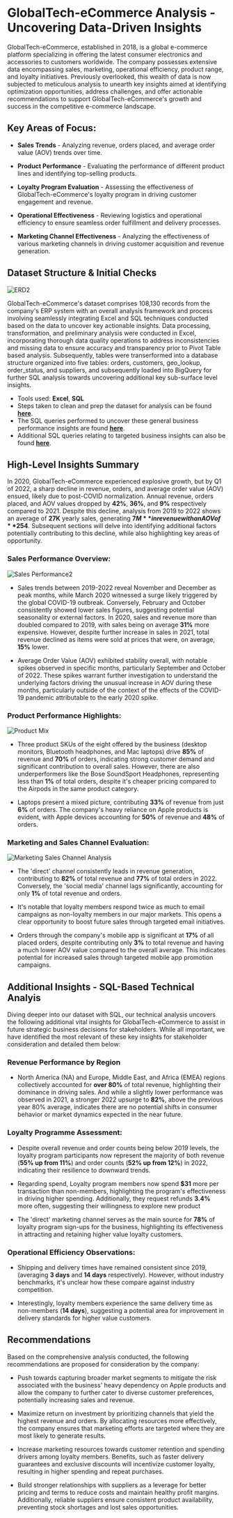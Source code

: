 # GlobalTech-eCommerce Analysis - Uncovering Data-Driven Insights


GlobalTech-eCommerce, established in 2018, is a global e-commerce platform specializing in offering the latest consumer electronics and accessories to customers worldwide. The company possesses extensive data encompassing sales, marketing, operational efficiency, product range, and loyalty initiatives. Previously overlooked, this wealth of data is now subjected to meticulous analysis to unearth key insights aimed at identifying optimization opportunities, address challenges, and offer actionable recommendations to support GlobalTech-eCommerce's growth and success in the competitive e-commerce landscape.

## Key Areas of Focus:
* **Sales Trends** - Analyzing revenue, orders placed, and average order value (AOV) trends over time.

* **Product Performance** - Evaluating the performance of different product lines and identifying
top-selling products.

* **Loyalty Program Evaluation** - Assessing the effectiveness of GlobalTech-eCommerce's loyalty program
in driving customer engagement and revenue.

* **Operational Effectiveness** - Reviewing logistics and operational efficiency to ensure seamless order
fulfillment and delivery processes.

* **Marketing Channel Effectiveness** - Analyzing the effectiveness of various marketing channels in
driving customer acquisition and revenue generation.


## Dataset Structure & Initial Checks
![ERD2](https://github.com/lawalhassantaiwo/GlobalTech-eCommerce-Analysis/assets/144157868/d04bd931-37f2-4597-b540-8edefbdcd0e4)

GlobalTech-eCommerce's dataset comprises 108,130 records from the company's ERP system with an overall analysis framework and process involving seamlessly integrating Excel and SQL techniques conducted based on the data to uncover key actionable insights. Data processing, transformation, and preliminary analysis were conducted in Excel, incorporating thorough data quality operations to address inconsistencies and missing data to ensure accuracy and transparency prior to Pivot Table based analysis. Subsequently, tables were transerformed into a database structure organized into five tables: orders, customers, geo_lookup, order_status, and suppliers, and subsequently loaded into BigQuery for further SQL analysis towards uncovering additional key sub-surface level insights. 


* Tools used: **Excel**, **SQL**
* Steps taken to clean and prep the dataset for analysis can be found **[here](https://github.com/lawalhassantaiwo/GlobalTech-eCommerce-Analysis/blob/main/Issue%20Log%20Documentation.pdf)**.
* The SQL queries performed to uncover these general business performance insights are found **[here](https://github.com/lawalhassantaiwo/GlobalTech-eCommerce-Analysis/blob/main/SQL_Queries/General_Performance_Analysis.sql)**.
* Additional SQL queries relating to targeted business insights can also be found [**here**](https://github.com/lawalhassantaiwo/GlobalTech-eCommerce-Analysis/blob/main/SQL_Queries/Targeted_Business_Insights.sql).

## High-Level Insights Summary
In 2020, GlobalTech-eCommerce experienced explosive growth, but by Q1 of 2022, a sharp decline in revenue, orders, and average order value (AOV) ensued, likely due to post-COVID normalization. Annual revenue, orders placed, and AOV values dropped by **42%**, **36%**, and **9%** respectively compared to 2021. Despite this decline, analysis from 2019 to 2022 shows an average of **27K** yearly sales, generating **$7M** in revenue with an AOV of **$254**. Subsequent sections will delve into identifying additional factors potentially contributing to this decline, while also highlighting key areas of opportunity.

### Sales Performance Overview:
![Sales Performance2](https://github.com/lawalhassantaiwo/GlobalTech-eCommerce/assets/144157868/03e4f6ca-fbf6-42b2-b283-a88aeb4deec8)

* Sales trends between 2019-2022 reveal November and December as peak months, while March 2020 witnessed a surge likely triggered by the global COVID-19 outbreak. Conversely, February and October consistently showed lower sales figures, suggesting potential seasonality or external factors. In 2020, sales and revenue more than doubled compared to 2019, with sales being on average **31%** more expensive. However, despite further increase in sales in 2021, total revenue declined as items were sold at prices that were, on average, **15%** lower.

* Average Order Value (AOV) exhibited stability overall, with notable spikes observed in specific months, particularly September and October of 2022. These spikes warrant further investigation to understand the underlying factors driving the unusual increase in AOV during these months, particularly outside of the context of the effects of the COVID-19 pandemic attributable to the early 2020 spike.

### Product Performance Highlights:
![Product Mix](https://github.com/lawalhassantaiwo/GlobalTech-eCommerce/assets/144157868/960d2dc6-03a1-488f-8e56-51f0b1ab9bbe)

* Three product SKUs of the eight offered by the business (desktop monitors, Bluetooth headphones, and Mac laptops) drive **85%** of revenue and **70%** of orders, indicating strong customer demand and significant contribution to overall sales. However, there are also underperformers like the Bose SoundSport Headphones, representing less than **1%** of total orders, despite it's cheaper pricing compared to the Airpods in the same product category.

* Laptops present a mixed picture, contributing **33%** of revenue from just **6%** of orders. The company's heavy reliance on Apple products is evident, with Apple devices accounting for **50%** of revenue and **48%** of orders.

### Marketing and Sales Channel Evaluation:
![Marketing   Sales Channel Analysis](https://github.com/lawalhassantaiwo/GlobalTech-eCommerce-Analysis/assets/144157868/0a1fe6fb-d012-4387-b2f3-b67bba646095)

* The 'direct' channel consistently leads in revenue generation, contributing to **82%** of total revenue and **77%** of total orders in 2022. Conversely, the 'social media' channel lags significantly, accounting for only **1%** of total revenue and orders.
  
* It's notable that loyalty members respond twice as much to email campaigns as non-loyalty members in our major markets. This opens a clear opportunity to boost future sales through targeted email initiatives.

* Orders through the company's mobile app is significant at **17%** of all placed orders, despite contributing only **3%** to total revenue and having a much lower AOV value compared to the overall average. This indicates potential for increased sales through targeted mobile app promotion campaigns.


## Additional Insights - SQL-Based Technical Analyis
Diving deeper into our dataset with SQL, our technical analysis uncovers the following additional vital insights for GlobalTech-eCommerce to assist in future strategic business decisions for stakeholders. While all important, we have identified the most relevant of these key insights for stakeholder consideration and detailed them below:

### Revenue Performance by Region
* North America (NA) and Europe, Middle East, and Africa (EMEA) regions collectively accounted for **over 80%** of total revenue, highlighting their dominance in driving sales. And while a slightly lower performance was observed in 2021, a stronger 2022 upsurge to **82%**, above the previous year 80% average, indicates there are no potential shifts in consumer behavior or market dynamics expected in the near future.

### Loyalty Programme Assessment:

* Despite overall revenue and order counts being below 2019 levels, the loyalty program participants now represent the majority of both revenue (**55% up from 11%**) and order counts (**52% up from 12%**) in 2022, indicating their resilience to downward trends.

* Regarding spend, Loyalty program members now spend **$31** more per transaction than non-members, highlighting the program's effectiveness in driving higher spending. Additionally, they request refunds **3.4%** more often, suggesting their willingness to explore new product

* The 'direct' marketing channel serves as the main source for **78%** of loyalty program sign-ups for the business, highlighting its effectiveness in attracting and retaining higher value loyalty customers.

### Operational Efficiency Observations:
* Shipping and delivery times have remained consistent since 2019, (averaging **3 days** and **14 days** respectively). However, without industry benchmarks, it's unclear how these compare against industry competition.

* Interestingly, loyalty members experience the same delivery time as non-members (**14 days**), suggesting a potential area for improvement in delivery standards for higher value customers.

## Recommendations
Based on the comprehensive analysis conducted, the following recommendations are proposed for consideration by the company:

* Push towards capturing broader market segments to mitigate the risk associated with the business' heavy dependency on Apple products and allow the company to further cater to diverse customer preferences, potentially increasing sales and revenue.

* Maximize return on investment by prioritizing channels that yield the highest revenue and orders. By allocating resources more effectively, the company ensures that marketing efforts are targeted where they are most likely to generate  results.

* Increase marketing resources towards customer retention and spending drivers among loyalty members. Benefits, such as faster delivery guarantees and exclusive discounts will incentivize customer loyalty, resulting in higher spending and repeat purchases.

* Build stronger relationships with suppliers as a leverage for better pricing and terms to reduce costs and maintain healthy profit margins. Additionally, reliable suppliers ensure consistent product availability, preventing stock shortages and lost sales opportunities.




